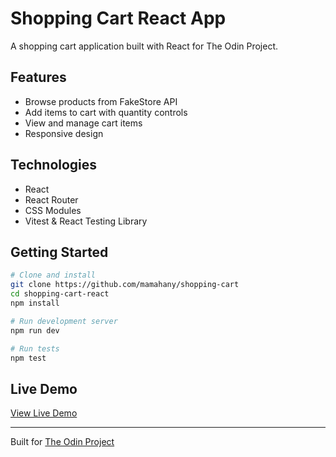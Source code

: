 # Shopping Cart React App

A shopping cart application built with React for The Odin Project.

## Features

- Browse products from FakeStore API
- Add items to cart with quantity controls
- View and manage cart items
- Responsive design

## Technologies

- React
- React Router
- CSS Modules
- Vitest & React Testing Library

## Getting Started

```bash
# Clone and install
git clone https://github.com/mamahany/shopping-cart
cd shopping-cart-react
npm install

# Run development server
npm run dev

# Run tests
npm test
```

## Live Demo

[View Live Demo](https://mamahany-shoppingcart.netlify.app/)

---

Built for [The Odin Project](https://www.theodinproject.com/)
